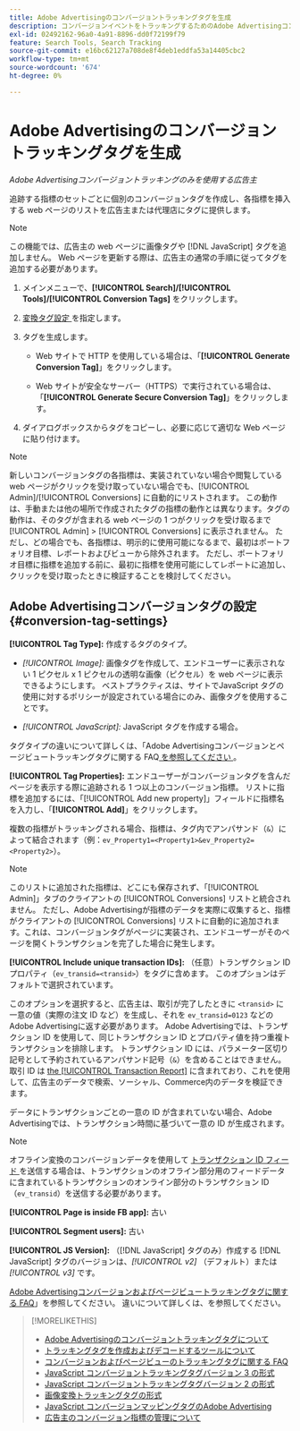 ```yaml
---
title: Adobe Advertisingのコンバージョントラッキングタグを生成
description: コンバージョンイベントをトラッキングするためのAdobe Advertisingコンバージョンタグを作成する方法について説明します。
exl-id: 02492162-96a0-4a91-8896-dd0f72199f79
feature: Search Tools, Search Tracking
source-git-commit: e16bc62127a708de8f4deb1eddfa53a14405cbc2
workflow-type: tm+mt
source-wordcount: '674'
ht-degree: 0%

---
```


# Adobe Advertisingのコンバージョントラッキングタグを生成

*Adobe Advertisingコンバージョントラッキングのみを使用する広告主*

追跡する指標のセットごとに個別のコンバージョンタグを作成し、各指標を挿入する web ページのリストを広告主または代理店にタグに提供します。

>[!NOTE]
>
>この機能では、広告主の web ページに画像タグや [!DNL JavaScript] タグを追加しません。 Web ページを更新する際は、広告主の通常の手順に従ってタグを追加する必要があります。

1. メインメニューで、**[!UICONTROL Search]/[!UICONTROL Tools]/[!UICONTROL Conversion Tags]** をクリックします。

1. [ 変換タグ設定 ](#conversion-tag-settings) を指定します。

1. タグを生成します。

   * Web サイトで HTTP を使用している場合は、「**[!UICONTROL Generate Conversion Tag]**」をクリックします。

   * Web サイトが安全なサーバー（HTTPS）で実行されている場合は、「**[!UICONTROL Generate Secure Conversion Tag]**」をクリックします。

1. ダイアログボックスからタグをコピーし、必要に応じて適切な Web ページに貼り付けます。

>[!NOTE]
>
>新しいコンバージョンタグの各指標は、実装されていない場合や閲覧している web ページがクリックを受け取っていない場合でも、[!UICONTROL Admin]/[!UICONTROL Conversions] に自動的にリストされます。 この動作は、手動または他の場所で作成されたタグの指標の動作とは異なります。タグの動作は、そのタグが含まれる web ページの 1 つがクリックを受け取るまで [!UICONTROL Admin] > [!UICONTROL Conversions] に表示されません。 ただし、どの場合でも、各指標は、明示的に使用可能になるまで、最初はポートフォリオ目標、レポートおよびビューから除外されます。 ただし、ポートフォリオ目標に指標を追加する前に、最初に指標を使用可能にしてレポートに追加し、クリックを受け取ったときに検証することを検討してください。

## Adobe Advertisingコンバージョンタグの設定 {#conversion-tag-settings}

**[!UICONTROL Tag Type]:** 作成するタグのタイプ。

* *[!UICONTROL Image]:* 画像タグを作成して、エンドユーザーに表示されない 1 ピクセル x 1 ピクセルの透明な画像（ピクセル）を web ページに表示できるようにします。 ベストプラクティスは、サイトでJavaScript タグの使用に対するポリシーが設定されている場合にのみ、画像タグを使用することです。

* *[!UICONTROL JavaScript]:* JavaScript タグを作成する場合。

タグタイプの違いについて詳しくは、「Adobe Advertisingコンバージョンとページビュートラッキングタグに関する FAQ[ を参照してください ](/help/search-social-commerce/tracking/faqs-conversion-page-view-tracking-tags.md)。

**[!UICONTROL Tag Properties]:** エンドユーザーがコンバージョンタグを含んだページを表示する際に追跡される 1 つ以上のコンバージョン指標。 リストに指標を追加するには、「[!UICONTROL Add new property]」フィールドに指標名を入力し、「**[!UICONTROL Add]**」をクリックします。

複数の指標がトラッキングされる場合、指標は、タグ内でアンパサンド（`&`）によって結合されます（例：`ev_Property1=<Property1>&ev_Property2=<Property2>`）。

>[!NOTE]
>
>このリストに追加された指標は、どこにも保存されず、「[!UICONTROL Admin]」タブのクライアントの [!UICONTROL Conversions] リストと統合されません。 ただし、Adobe Advertisingが指標のデータを実際に収集すると、指標がクライアントの [!UICONTROL Conversions] リストに自動的に追加されます。これは、コンバージョンタグがページに実装され、エンドユーザーがそのページを開くトランザクションを完了した場合に発生します。

**[!UICONTROL Include unique transaction IDs]:** （任意）トランザクション ID プロパティ（`ev_transid=<transid>`）をタグに含めます。 このオプションはデフォルトで選択されています。

このオプションを選択すると、広告主は、取引が完了したときに `<transid>` に一意の値（実際の注文 ID など）を生成し、それを `ev_transid=0123` などのAdobe Advertisingに返す必要があります。 Adobe Advertisingでは、トランザクション ID を使用して、同じトランザクション ID とプロパティ値を持つ重複トランザクションを排除します。 トランザクション ID には、パラメーター区切り記号として予約されているアンパサンド記号（`&`）を含めることはできません。 取引 ID は [the [!UICONTROL Transaction Report]](/help/search-social-commerce/reports/management/basic-advanced/transaction-report.md) に含まれており、これを使用して、広告主のデータで検索、ソーシャル、Commerce内のデータを検証できます。

データにトランザクションごとの一意の ID が含まれていない場合、Adobe Advertisingでは、トランザクション時間に基づいて一意の ID が生成されます。

>[!NOTE]
>
>オフライン変換のコンバージョンデータを使用して [ トランザクション ID フィード ](/help/search-social-commerce/tracking/feed-transaction-id.md) を送信する場合は、トランザクションのオフライン部分用のフィードデータに含まれているトランザクションのオンライン部分のトランザクション ID （`ev_transid`）を送信する必要があります。

**[!UICONTROL Page is inside FB app]:** 古い

**[!UICONTROL Segment users]:** 古い

**[!UICONTROL JS Version]:** （[!DNL JavaScript] タグのみ）作成する [!DNL JavaScript] タグのバージョンは、*[!UICONTROL v2]* （デフォルト）または *[!UICONTROL v3]* です。

[Adobe Advertisingコンバージョンおよびページビュートラッキングタグに関する FAQ](/help/search-social-commerce/tracking/faqs-conversion-page-view-tracking-tags.md)」を参照してください。 違いについて詳しくは、を参照してください。

>[!MORELIKETHIS]
>
>* [Adobe Advertisingのコンバージョントラッキングタグについて ](/help/search-social-commerce/tracking/conversion-tracking-advertising.md)
>* [ トラッキングタグを作成およびデコードするツールについて ](tracking-tools-about.md)
>* [ コンバージョンおよびページビューのトラッキングタグに関する FAQ](/help/search-social-commerce/tracking/faqs-conversion-page-view-tracking-tags.md)
>* [JavaScript コンバージョントラッキングタグバージョン 3 の形式 ](/help/search-social-commerce/tracking/format-conversion-tag-jsv3.md)
>* [JavaScript コンバージョントラッキングタグバージョン 2 の形式 ](/help/search-social-commerce/tracking/format-conversion-tag-jsv2.md)
>* [ 画像変換トラッキングタグの形式 ](/help/search-social-commerce/tracking/format-conversion-tag-image.md)
>* [JavaScript コンバージョンマッピングタグのAdobe Advertising](/help/search-social-commerce/tracking/itp-conversion-mapping-tag.md)
>* [ 広告主のコンバージョン指標の管理について ](/help/search-social-commerce/admin/conversion-metrics/conversion-metric-about.md)
